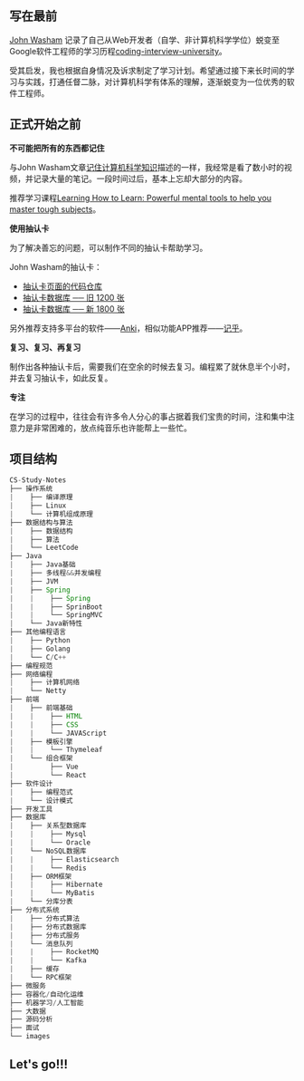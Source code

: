## 写在最前 

[John Washam](https://startupnextdoor.com/author/john/) 记录了自己从Web开发者（自学、非计算机科学学位）蜕变至 Google软件工程师的学习历程[coding-interview-university](https://github.com/jwasham/coding-interview-university)。

受其启发，我也根据自身情况及诉求制定了学习计划。希望通过接下来长时间的学习与实践，打通任督二脉，对计算机科学有体系的理解，逐渐蜕变为一位优秀的软件工程师。

## 正式开始之前

**不可能把所有的东西都记住**

与John Washam文章[记住计算机科学知识](https://startupnextdoor.com/retaining-computer-science-knowledge/)描述的一样，我经常是看了数小时的视频，并记录大量的笔记。一段时间过后，基本上忘却大部分的内容。

推荐学习课程[Learning How to Learn: Powerful mental tools to help you master tough subjects](https://www.coursera.org/learn/learning-how-to-learn)。

**使用抽认卡**

为了解决善忘的问题，可以制作不同的抽认卡帮助学习。

John Washam的抽认卡：

- [抽认卡页面的代码仓库](https://github.com/jwasham/computer-science-flash-cards)
- [抽认卡数据库 ── 旧 1200 张](https://github.com/jwasham/computer-science-flash-cards/blob/master/cards-jwasham.db)
- [抽认卡数据库 ── 新 1800 张](https://github.com/jwasham/computer-science-flash-cards/blob/master/cards-jwasham-extreme.db)

另外推荐支持多平台的软件——[Anki](http://ankisrs.net/)，相似功能APP推荐——[记乎](http://www.geefoo.cn/)。

**复习、复习、再复习**

制作出各种抽认卡后，需要我们在空余的时候去复习。编程累了就休息半个小时，并去复习抽认卡，如此反复。

**专注**

在学习的过程中，往往会有许多令人分心的事占据着我们宝贵的时间，注和集中注意力是非常困难的，放点纯音乐也许能帮上一些忙。

## 项目结构

```java
CS-Study-Notes
├── 操作系统
|    ├── 编译原理    
|    ├── Linux
|    └── 计算机组成原理
├── 数据结构与算法
|    ├── 数据结构
|    ├── 算法
|    └── LeetCode
├── Java
|    ├── Java基础
|    ├── 多线程&&并发编程
|    ├── JVM
|    ├── Spring
|    |    ├── Spring
|    |    ├── SprinBoot
|    |    └── SpringMVC
|    └── Java新特性
├── 其他编程语言
|    ├── Python
|    ├── Golang
|    └── C/C++
├── 编程规范
├── 网络编程
|    ├── 计算机网络
|    └── Netty
├── 前端
|    ├── 前端基础
|    |    ├── HTML
|    |    ├── CSS
|    |    └── JAVAScript
|    ├── 模板引擎
|    |    └── Thymeleaf
|    └── 组合框架
|    	  ├── Vue
|    	  └── React
├── 软件设计
|    ├── 编程范式
|    └── 设计模式
├── 开发工具
├── 数据库
|    ├── 关系型数据库
|    |    ├── Mysql
|    |    └── Oracle
|    └── NoSQL数据库
|    |    ├── Elasticsearch
|    |    └── Redis
|    ├── ORM框架
|    |    ├── Hibernate
|    |    └── MyBatis
|    └── 分库分表
├── 分布式系统
|    ├── 分布式算法
|    ├── 分布式数据库
|    ├── 分布式服务   
|    └── 消息队列
|    |    ├── RocketMQ 
|    |    └── Kafka
|    ├── 缓存
|    └── RPC框架 
├── 微服务
├── 容器化/自动化运维
├── 机器学习/人工智能
├── 大数据
├── 源码分析
├── 面试
└── images
```

## Let's go!!!